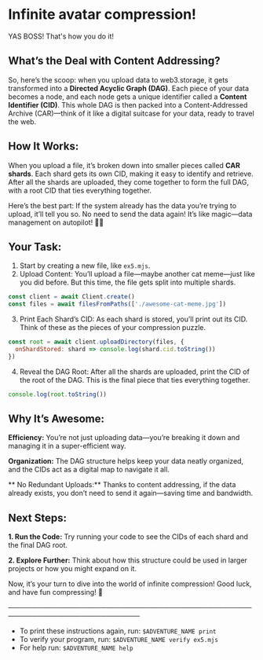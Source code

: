 # Infinite avatar compression!

YAS BOSS! That's how you do it! 

## What’s the Deal with Content Addressing?
So, here’s the scoop: when you upload data to web3.storage, it gets transformed into a **Directed Acyclic Graph (DAG)**. Each piece of your data becomes a node, and each node gets a unique identifier called a **Content Identifier (CID)**. This whole DAG is then packed into a Content-Addressed Archive (CAR)—think of it like a digital suitcase for your data, ready to travel the web.
## How It Works:
When you upload a file, it’s broken down into smaller pieces called **CAR shards**. Each shard gets its own CID, making it easy to identify and retrieve.
After all the shards are uploaded, they come together to form the full DAG, with a root CID that ties everything together.

Here’s the best part: If the system already has the data you’re trying to upload, it’ll tell you so. No need to send the data again! It’s like magic—data management on autopilot! 🚗✨

## Your Task:
1. Start by creating a new file, like `ex5.mjs`.
2. Upload Content: You’ll upload a file—maybe another cat meme—just like you did before. But this time, the file gets split into multiple shards.
```js
const client = await Client.create()
const files = await filesFromPaths(['./awesome-cat-meme.jpg'])
```
3. Print Each Shard’s CID: As each shard is stored, you’ll print out its CID. Think of these as the pieces of your compression puzzle.
```js
const root = await client.uploadDirectory(files, {
  onShardStored: shard => console.log(shard.cid.toString())
})
```
4. Reveal the DAG Root: After all the shards are uploaded, print the CID of the root of the DAG. This is the final piece that ties everything together.
```js
console.log(root.toString())
```

## Why It’s Awesome:
**Efficiency:** You’re not just uploading data—you’re breaking it down and managing it in a super-efficient way.

**Organization:** The DAG structure helps keep your data neatly organized, and the CIDs act as a digital map to navigate it all.

** No Redundant Uploads:** Thanks to content addressing, if the data already exists, you don’t need to send it again—saving time and bandwidth.


## Next Steps:
**1. Run the Code:** Try running your code to see the CIDs of each shard and the final DAG root.

**2. Explore Further:** Think about how this structure could be used in larger projects or how you might expand on it.

Now, it’s your turn to dive into the world of infinite compression! Good luck, and have fun compressing! 🚀

─────────────────────────────────────────────────────────────────────────────
* To print these instructions again, run: `$ADVENTURE_NAME print`
* To verify your program, run: `$ADVENTURE_NAME verify ex5.mjs`
* For help run: `$ADVENTURE_NAME help`
